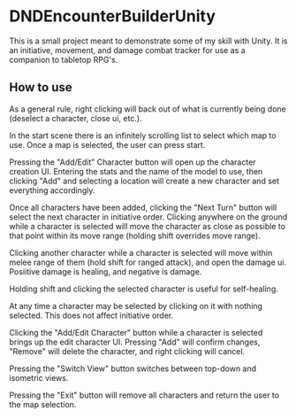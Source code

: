 # DNDEncounterBuilderUnity
This is a small project meant to demonstrate some of my skill with Unity. It is an initiative, movement, and damage combat tracker for use as a companion to tabletop RPG's.

## How to use
As a general rule, right clicking will back out of what is currently being done (deselect a character, close ui, etc.).

In the start scene there is an infinitely scrolling list to select which map to use. Once a map is selected, the user can press start.

Pressing the "Add/Edit" Character button will open up the character creation UI. Entering the stats and the name of the model to use, then clicking "Add" and selecting a location will create a new character and set everything accordingly.

Once all characters have been added, clicking the "Next Turn" button will select the next character in initiative order. 
Clicking anywhere on the ground while a character is selected will move the character as close as possible to that point within its move range (holding shift overrides move range).

Clicking another character while a character is selected will move within melee range of them (hold shift for ranged attack), and open the damage ui.
Posiitive damage is healing, and negative is damage.

Holding shift and clicking the selected character is useful for self-healing.

At any time a character may be selected by clicking on it with nothing selected. This does not affect initiative order.

Clicking the "Add/Edit Character" button while a character is selected brings up the edit character UI. Pressing "Add" will confirm changes, "Remove" will delete the character, and right clicking will cancel.

Pressing the "Switch View" button switches between top-down and isometric views.

Pressing the "Exit" button will remove all characters and return the user to the map selection.
